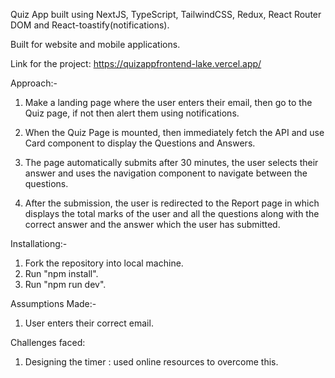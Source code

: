 Quiz App built using NextJS, TypeScript, TailwindCSS, Redux, React Router DOM and React-toastify(notifications).

Built for website and mobile applications.

Link for the project: https://quizappfrontend-lake.vercel.app/

Approach:-

1. Make a landing page where the user enters their email, then go to the Quiz page, if not then alert them using notifications.

2. When the Quiz Page is mounted, then immediately fetch the API and use Card component to display the Questions and Answers.

3. The page automatically submits after 30 minutes, the user selects their answer and uses the navigation component to navigate between the questions.

4. After the submission, the user is redirected to the Report page in which displays the total marks of the user and all the questions along with the correct answer and the answer which the user has submitted.

Installationg:-

1. Fork the repository into local machine.
2. Run "npm install".
3. Run "npm run dev".

Assumptions Made:-

1. User enters their correct email.

Challenges faced:

1. Designing the timer : used online resources to overcome
   this.
